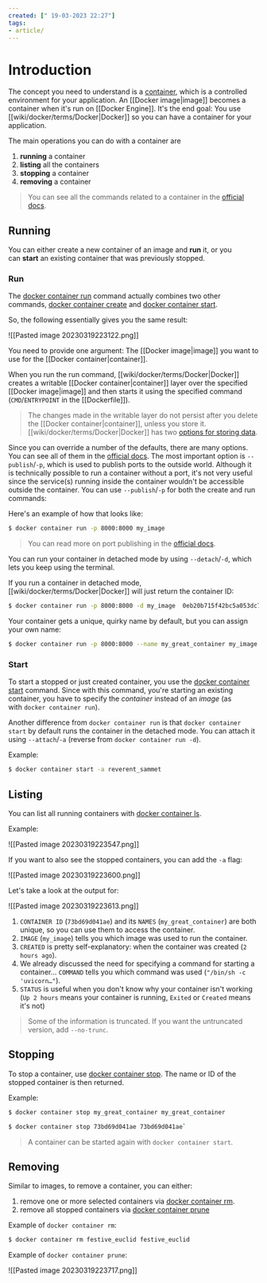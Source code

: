 ```yaml
---
created: [" 19-03-2023 22:27"]
tags:
- article/
---
```


# Introduction

The  concept you need to understand is a [container](https://docs.docker.com/glossary/#container), which is a controlled environment for your application. An [[Docker image|image]] becomes a container when it's run on [[Docker Engine]]. It's the end goal: You use [[wiki/docker/terms/Docker|Docker]] so you can have a container for your application.

The main operations you can do with a container are

1.  **running** a container
2.  **listing** all the containers
3.  **stopping** a container
4.  **removing** a container

> You can see all the commands related to a container in the [official docs](https://docs.docker.com/engine/reference/commandline/container/).

## Running

You can either create a new container of an image and **run** it, or you can **start** an existing container that was previously stopped.

### Run

The [docker container run](https://docs.docker.com/engine/reference/commandline/container_run/) command actually combines two other commands, [docker container create](https://docs.docker.com/engine/reference/commandline/container_create/) and [docker container start](https://docs.docker.com/engine/reference/commandline/container_start/).

So, the following essentially gives you the same result:

![[Pasted image 20230319223122.png]]

You need to provide one argument: The [[Docker image|image]] you want to use for the [[Docker container|container]].

When you run the run command, [[wiki/docker/terms/Docker|Docker]] creates a writable [[Docker container|container]] layer over the specified [[Docker image|image]] and then starts it using the specified command (`CMD`/`ENTRYPOINT` in the [[Dockerfile]]).

> The changes made in the writable layer do not persist after you delete the [[Docker container|container]], unless you store it. [[wiki/docker/terms/Docker|Docker]] has two [options for storing data](https://docs.docker.com/storage/).

Since you can override a number of the defaults, there are many options. You can see all of them in the [official docs](https://docs.docker.com/engine/reference/commandline/run/#options). The most important option is `--publish`/`-p`, which is used to publish ports to the outside world. Although it is technically possible to run a container without a port, it's not very useful since the service(s) running inside the container wouldn't be accessible outside the container. You can use `--publish`/`-p` for both the create and run commands:

Here's an example of how that looks like:

```bash
$ docker container run -p 8000:8000 my_image
```

> You can read more on port publishing in the [official docs](https://docs.docker.com/config/containers/container-networking/#published-ports).

You can run your container in detached mode by using `--detach`/`-d`, which lets you keep using the terminal.

If you run a container in detached mode, [[wiki/docker/terms/Docker|Docker]] will just return the container ID:

```bash
$ docker container run -p 8000:8000 -d my_image  0eb20b715f42bc5a053dc7878b3312c761058a25fc1efaffb7920b3b4e48df03
```

Your container gets a unique, quirky name by default, but you can assign your own name:

```bash
$ docker container run -p 8000:8000 --name my_great_container my_image
```

### Start

To start a stopped or just created container, you use the [docker container start](https://docs.docker.com/engine/reference/commandline/container_start/) command. Since with this command, you're starting an existing container, you have to specify the _container_ instead of an _image_ (as with `docker container run`).

Another difference from `docker container run` is that `docker container start` by default runs the container in the detached mode. You can attach it using `--attach`/`-a` (reverse from `docker container run -d`).

Example:

```bash
$ docker container start -a reverent_sammet
```

## Listing

You can list all running containers with [docker container ls](https://docs.docker.com/engine/reference/commandline/container_ls/).

Example:

![[Pasted image 20230319223547.png]]

If you want to also see the stopped containers, you can add the `-a` flag:

![[Pasted image 20230319223600.png]]

Let's take a look at the output for:

![[Pasted image 20230319223613.png]]

1.  `CONTAINER ID` (`73bd69d041ae`) and its `NAMES` (`my_great_container`) are both unique, so you can use them to access the container.
2.  `IMAGE` (`my_image`) tells you which image was used to run the container.
3.  `CREATED` is pretty self-explanatory: when the container was created (`2 hours ago`).
4.  We already discussed the need for specifying a command for starting a container... `COMMAND` tells you which command was used (`"/bin/sh -c 'uvicorn…"`).
5.  `STATUS` is useful when you don't know why your container isn't working (`Up 2 hours` means your container is running, `Exited` or `Created` means it's not)

> Some of the information is truncated. If you want the untruncated version, add `--no-trunc`.

## Stopping

To stop a container, use [docker container stop](https://docs.docker.com/engine/reference/commandline/container_stop/). The name or ID of the stopped container is then returned.

Example:

```bash
$ docker container stop my_great_container my_great_container  

$ docker container stop 73bd69d041ae 73bd69d041ae`
```

> A container can be started again with `docker container start`.

## Removing

Similar to images, to remove a container, you can either:

1.  remove one or more selected containers via [docker container rm](https://docs.docker.com/engine/reference/commandline/container_rm/).
2.  remove all stopped containers via [docker container prune](https://docs.docker.com/engine/reference/commandline/container_prune/)

Example of `docker container rm`:

```bash
$ docker container rm festive_euclid festive_euclid
```

Example of `docker container prune`:

![[Pasted image 20230319223717.png]]